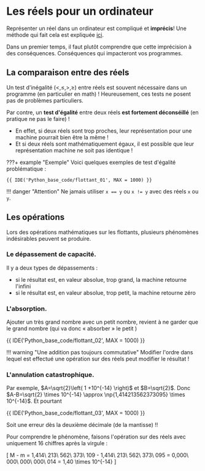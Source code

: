 # Les réels pour un ordinateur

Représenter un réel dans un ordinateur est compliqué et **imprécis**! Une méthode qui fait cela est expliquée [ici](AFAIRE).

Dans un premier temps, il faut plutôt comprendre que cette imprécision à des conséquences. Conséquences qui impacteront vos programmes.

## La comparaison entre des réels 

Un test d'inégalité ($<, \leq, >, \geq$) entre réels est souvent nécessaire dans un programme (en particulier en math) ! Heureusement, ces tests ne posent pas de problèmes particuliers.

Par contre, un **test d'égalité** entre deux réels **est fortement déconséillé** (en pratique ne pas le faire) ! 

- En effet, si deux réels sont trop proches, leur représentation pour une machine pourrait bien être la même !
- Et si deux réels sont mathématiquement égaux, il est possible que leur représentation machine ne soit pas identique !

???+ example "Exemple"
    Voici quelques exemples de test d'égalité problématique :

    {{ IDE('Python_base_code/flottant_01', MAX = 1000) }} 

!!! danger "Attention"
    Ne jamais utiliser ```x == y``` ou ```x != y``` avec des réels ```x``` ou ```y```.

## Les opérations

Lors des opérations mathématiques sur les flottants, plusieurs phénomènes indésirables peuvent se produire.

### Le dépassement de capacité. 

Il y a deux types de dépassements :

- si le résultat est, en valeur absolue, trop grand, la machine retourne l'infini
- si le résultat est, en valeur absolue, trop petit, la machine retourne zéro


### L'absorption. 

Ajouter un très grand nombre avec un petit nombre, revient à ne garder que le grand nombre (qui va donc &laquo; absorber &raquo; le petit )

{{ IDE('Python_base_code/flottant_02', MAX = 1000) }} 

!!! warning "Une addition pas toujours commutative"
    Modifier l'ordre dans lequel est effectué une opération sur des réels peut modifier le résultat !

### L'annulation catastrophique.

Par exemple, $A=\sqrt{2}\left( 1 +10^{-14} \right)$ et $B=\sqrt{2}$. Donc $A-B=\sqrt{2} \times 10^{-14} \approx \np{1,414213562373095} \times 10^{-14}$. Et pourtant

{{ IDE('Python_base_code/flottant_03', MAX = 1000) }}  

Soit une erreur dès la deuxième décimale (de la mantisse) !!

Pour comprendre le phénomène, faisons l'opération sur des réels avec uniquement 16 chiffres après la virgule :

\[
M - m = 1,414\ 213\ 562\ 373\ 109 - 1,414\ 213\ 562\ 373\ 095 = 0,000\ 000\ 000\ 000\ 014 = 1,40 \times 10^{-14}
\]

